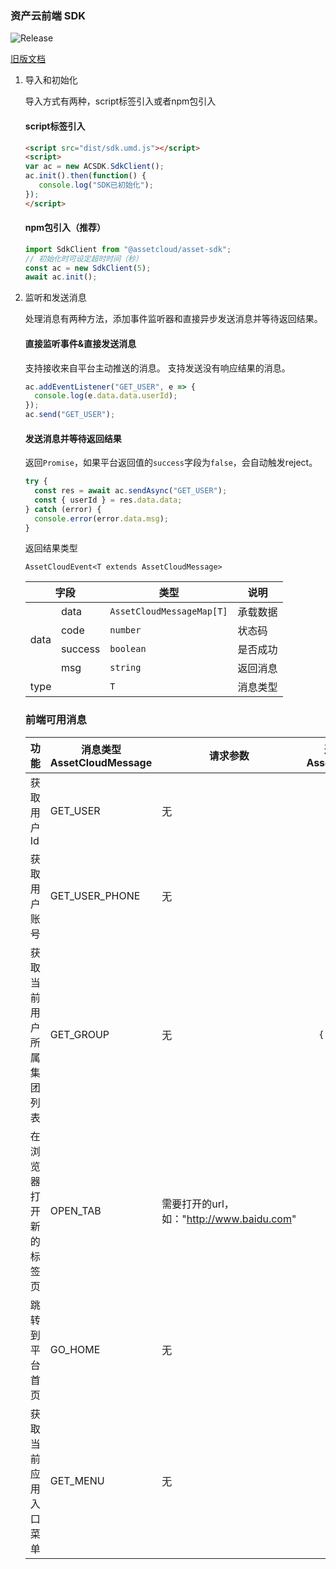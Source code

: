 ### 资产云前端 SDK

![Release](https://img.shields.io/github/v/release/SwingCosmic/assetcloud-sdk)

[旧版文档](https://gitee.com/assetcloud-hdu/doc-cn/tree/master/app-devlep-flow/sdk/front-end/README.md)

1. 导入和初始化

   导入方式有两种，script标签引入或者npm包引入

   #### script标签引入
   ```html
   <script src="dist/sdk.umd.js"></script>
   <script>
   var ac = new ACSDK.SdkClient();
   ac.init().then(function() {
      console.log("SDK已初始化");
   });
   </script>
   ```
   #### npm包引入（推荐）
   ```javascript
   import SdkClient from "@assetcloud/asset-sdk";
   // 初始化时可设定超时时间（秒）
   const ac = new SdkClient(5);
   await ac.init();
   ```

2. 监听和发送消息

   处理消息有两种方法，添加事件监听器和直接异步发送消息并等待返回结果。
   #### 直接监听事件&直接发送消息
   支持接收来自平台主动推送的消息。
   支持发送没有响应结果的消息。

   ```javascript
   ac.addEventListener("GET_USER", e => {
     console.log(e.data.data.userId);
   });
   ac.send("GET_USER");
   
   ```
   #### 发送消息并等待返回结果
   返回`Promise`，如果平台返回值的`success`字段为`false`，会自动触发reject。

   ```javascript
   try {
     const res = await ac.sendAsync("GET_USER");
     const { userId } = res.data.data;
   } catch (error) {
     console.error(error.data.msg);
   }
   ```

   返回结果类型

    `AssetCloudEvent<T extends AssetCloudMessage>`

   <table>
    <thead>
      <tr>
        <th colspan=2>字段</th>
        <th>类型</th>
        <th>说明</th>
      </tr>
    </thead>
    <tbody>
      <tr>
        <td rowspan=4>data</td>
        <td>data</td>
        <td><code>AssetCloudMessageMap[T]</code></td>
        <td>承载数据</td>
      </tr>
      <tr>
        <td>code</td>
        <td><code>number</code></td>
        <td>状态码</td>
      </tr>
      <tr>
        <td>success</td>
        <td><code>boolean</code></td>
        <td>是否成功</td>
      </tr>
      <tr>
        <td>msg</td>
        <td><code>string</code></td>
        <td>返回消息</td>
      </tr>
      <tr>
        <td colspan=2>type</td>
        <td><code>T</code></td>
        <td>消息类型</td>
      </tr>
    </tbody>
  </table>



### 前端可用消息

| 功能 | 消息类型 <br />AssetCloudMessage  | 请求参数 | 返回结果中data的格式<br />AssetCloudMessageMap[T] |
| -- | --  | -- | :--: |
| 获取用户 Id           | GET_USER  | 无 | `{ userId: string }` |
| 获取用户账号         | GET_USER_PHONE  | 无 | `{ phone: string }` |
| 获取当前用户所属集团列表            | GET_GROUP | 无 | `{ groupIds: object[] }` |
| 在浏览器打开新的标签页   | OPEN_TAB  | 需要打开的url，<br />如："http://www.baidu.com" | — |
| 跳转到平台首页         | GO_HOME   | 无 | — |
| 获取当前应用入口菜单         | GET_MENU   | 无 | `object` |
